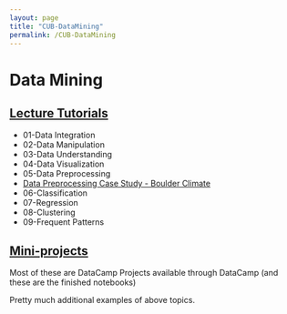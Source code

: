 ```yaml
---
layout: page
title: "CUB-DataMining"
permalink: /CUB-DataMining
---
```

# Data Mining

## [Lecture Tutorials](Lectures.md)

- 01-Data Integration
- 02-Data Manipulation
- 03-Data Understanding
- 04-Data Visualization
- 05-Data Preprocessing
- [Data Preprocessing Case Study - Boulder Climate](CU-Boulder/DataMining/Lecture-Tutorials/Case-Study-Boulder-Weather/BoulderClimateCaseStudy.html)
- 06-Classification
- 07-Regression
- 08-Clustering
- 09-Frequent Patterns


## [Mini-projects](MiniProjects.md)
Most of these are DataCamp Projects available through DataCamp (and these are the finished notebooks)

Pretty much additional examples of above topics.
